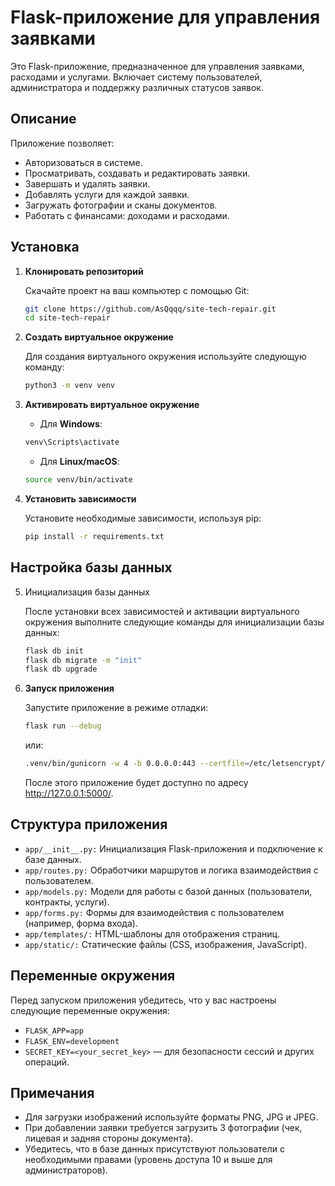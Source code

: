 # Flask-приложение для управления заявками

Это Flask-приложение, предназначенное для управления заявками, расходами и услугами. Включает систему пользователей, администратора и поддержку различных статусов заявок.

## Описание

Приложение позволяет:
- Авторизоваться в системе.
- Просматривать, создавать и редактировать заявки.
- Завершать и удалять заявки.
- Добавлять услуги для каждой заявки.
- Загружать фотографии и сканы документов.
- Работать с финансами: доходами и расходами.

## Установка

1. **Клонировать репозиторий**

   Скачайте проект на ваш компьютер с помощью Git:

   ```bash
   git clone https://github.com/AsQqqq/site-tech-repair.git
   cd site-tech-repair
   ```

2. **Создать виртуальное окружение**

    Для создания виртуального окружения используйте следующую команду:

    ```bash
    python3 -m venv venv
    ```

3. **Активировать виртуальное окружение**

    - Для **Windows**:

    ```bash
    venv\Scripts\activate
    ```

    - Для **Linux/macOS**:

    ```bash
    source venv/bin/activate
    ```

4. **Установить зависимости**

    Установите необходимые зависимости, используя pip:

    ```bash
    pip install -r requirements.txt
    ```

## Настройка базы данных

5. Инициализация базы данных

    После установки всех зависимостей и активации виртуального окружения выполните следующие команды для инициализации базы данных:

    ```bash
    flask db init
    flask db migrate -m "init"
    flask db upgrade
    ```

6. **Запуск приложения**

    Запустите приложение в режиме отладки:

    ```bash
    flask run --debug
    ```
    
    или:

    ```bash
    .venv/bin/gunicorn -w 4 -b 0.0.0.0:443 --certfile=/etc/letsencrypt/live/repair-31.ru/fullchain.pem --keyfile=/etc/letsencrypt/live/repair-31.ru/privkey.pem app:app
    ```

    После этого приложение будет доступно по адресу http://127.0.0.1:5000/.

## Структура приложения
- ```app/__init__.py:``` Инициализация Flask-приложения и подключение к базе данных.
- ```app/routes.py:``` Обработчики маршрутов и логика взаимодействия с пользователем.
- ```app/models.py:``` Модели для работы с базой данных (пользователи, контракты, услуги).
- ```app/forms.py:``` Формы для взаимодействия с пользователем (например, форма входа).
- ```app/templates/:``` HTML-шаблоны для отображения страниц.
- ```app/static/:``` Статические файлы (CSS, изображения, JavaScript).

## Переменные окружения

Перед запуском приложения убедитесь, что у вас настроены следующие переменные окружения:

- ```FLASK_APP=app```
- ```FLASK_ENV=development```
- ```SECRET_KEY=<your_secret_key>``` — для безопасности сессий и других операций.


## Примечания
- Для загрузки изображений используйте форматы PNG, JPG и JPEG.
- При добавлении заявки требуется загрузить 3 фотографии (чек, лицевая и задняя стороны документа).
- Убедитесь, что в базе данных присутствуют пользователи с необходимыми правами (уровень доступа 10 и выше для администраторов).